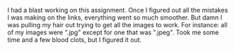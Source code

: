 
I had a blast working on this assignment.
Once I figured out all the mistakes I was making on the links, everything went so much smoother. But damn I was pulling my hair out trying to get all the images to work. For instance: all of my images were ".jpg" except for one that was ".jpeg". Took me some time and a few blood clots, but I figured it out.
